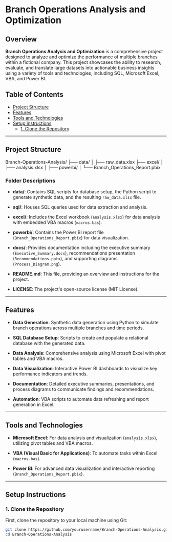 # Branch Operations Analysis and Optimization

## Overview

**Branch Operations Analysis and Optimization** is a comprehensive project designed to analyze and optimize the performance of multiple branches within a fictional company. This project showcases the ability to research, evaluate, and translate large datasets into actionable business insights using a variety of tools and technologies, including SQL, Microsoft Excel, VBA, and Power BI.

## Table of Contents

- [Project Structure](#project-structure)
- [Features](#features)
- [Tools and Technologies](#tools-and-technologies)
- [Setup Instructions](#setup-instructions)
  - [1. Clone the Repository](#1-clone-the-repository)
---

## Project Structure

Branch-Operations-Analysis/ ├── data/ │ ├── raw_data.xlsx ├── excel/ │ ├── analysis.xlsx │ ├── powerbi/ │ └── Branch_Operations_Report.pbix


### Folder Descriptions

- **data/**: Contains SQL scripts for database setup, the Python script to generate synthetic data, and the resulting `raw_data.xlsx` file.
  
- **sql/**: Houses SQL queries used for data extraction and analysis.
  
- **excel/**: Includes the Excel workbook (`analysis.xlsx`) for data analysis with embedded VBA macros (`macros.bas`).
  
- **powerbi/**: Contains the Power BI report file (`Branch_Operations_Report.pbix`) for data visualization.
  
- **docs/**: Provides documentation including the executive summary (`Executive_Summary.docx`), recommendations presentation (`Recommendations.pptx`), and supporting diagrams (`Process_Diagram.png`).
  
- **README.md**: This file, providing an overview and instructions for the project.
  
- **LICENSE**: The project's open-source license (MIT License).

---

## Features

- **Data Generation**: Synthetic data generation using Python to simulate branch operations across multiple branches and time periods.
  
- **SQL Database Setup**: Scripts to create and populate a relational database with the generated data.
  
- **Data Analysis**: Comprehensive analysis using Microsoft Excel with pivot tables and VBA macros.
  
- **Data Visualization**: Interactive Power BI dashboards to visualize key performance indicators and trends.
  
- **Documentation**: Detailed executive summaries, presentations, and process diagrams to communicate findings and recommendations.
  
- **Automation**: VBA scripts to automate data refreshing and report generation in Excel.

---

## Tools and Technologies
  
- **Microsoft Excel**: For data analysis and visualization (`analysis.xlsx`), utilizing pivot tables and VBA macros.
  
- **VBA (Visual Basic for Applications)**: To automate tasks within Excel (`macros.bas`).
  
- **Power BI**: For advanced data visualization and interactive reporting (`Branch_Operations_Report.pbix`).
  
---

## Setup Instructions

### 1. Clone the Repository

First, clone the repository to your local machine using Git:

```bash
git clone https://github.com/yourusername/Branch-Operations-Analysis.git
cd Branch-Operations-Analysis
